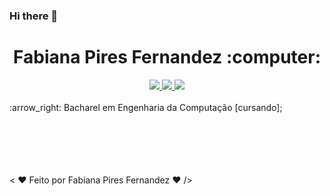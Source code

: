 ### Hi there 👋

<h1 align="center">Fabiana Pires Fernandez :computer:</h1>
<div align="center">
<a href="https://www.linkedin.com/in/fabiana-pires-fernandez/"><img src="https://img.shields.io/badge/Linkedin-blue"> </a>
<a href="mailto:fabianapiresfernandez@gmail.com"><img src="https://img.shields.io/badge/Email-ff69b4"> </a>
<a href="https://github.com/fabiana-pires-fernandez"><img src="https://img.shields.io/badge/Github-blueviolet"> </a>
</div>
<br>
:arrow_right: Bacharel em Engenharia da Computação [cursando]; 
<br>
<br>
<br>
<br>
<br>
<br>  

  
  
 

< :hearts: Feito por Fabiana Pires Fernandez :hearts: />
